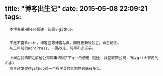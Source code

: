 title: "博客出生记"
date: 2015-05-08 22:09:21
tags:
---
	  本博客采用hexo搭建，部署于github。


	  不是不喜欢csdn，博客园等博客站点，而是更新欢独立，自己动手。
      从三年前的WordPress，一路欢乐，玩得不亦乐乎。

      上周在我离职之前给公司同事培训了下git的使用（国企，非互联网公司，所以git大家用的不多）
      而今越发觉得github对一个程序员的影响性到底有多大。

      


